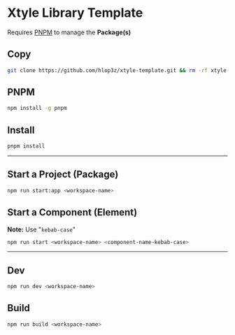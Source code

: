 # Xtyle Library Template

Requires [PNPM](https://pnpm.io/) to manage the **Package(s)**

## Copy

```sh
git clone https://github.com/hlop3z/xtyle-template.git && rm -rf xtyle-template/.git
```

## PNPM

```sh
npm install -g pnpm
```

## Install

```sh
pnpm install
```

---

## Start a Project (**Package**)

```sh
npm run start:app <workspace-name>
```

## Start a Component (**Element**)

**Note:** Use "`kebab-case`"

```sh
npm run start <workspace-name> <component-name-kebab-case>
```

---

## Dev

```sh
npm run dev <workspace-name>
```

## Build

```sh
npm run build <workspace-name>
```
